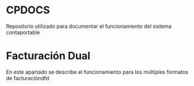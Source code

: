 # CPDOCS
Repositorio utilizado para documentar el funcionamiento del sistema contaportable


# Facturación Dual

En este apartado se describe el funcionamiento para los múltiples formatos de facturacióndfd
